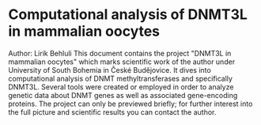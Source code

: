 # Computational analysis of DNMT3L in mammalian oocytes
Author: Lirik Behluli
This document contains the project "DNMT3L in mammalian oocytes" which marks scientific work of the author under University of South Bohemia in České Budějovice.
It dives into computational analysis of DNMT methyltransferases and specifically DNMT3L. Several tools were created or employed in order to analyze genetic data about DNMT genes as well as associated gene-encoding proteins. The project can only be previewed briefly; for further interest into the full picture and scientific results you can contact the author.
